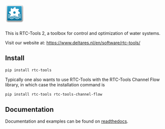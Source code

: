 # <img alt="RTC-Tools" src="doc/images/logo.png" height="60">

This is RTC-Tools 2, a toolbox for control and optimization of water systems.

Visit our website at:
	https://www.deltares.nl/en/software/rtc-tools/

## Install

```bash
pip install rtc-tools
```

Typically one also wants to use RTC-Tools with the RTC-Tools Channel Flow library, in which case the installation command is

```bash
pip install rtc-tools rtc-tools-channel-flow
```

## Documentation

Documentation and examples can be found on [readthedocs](https://rtc-tools.readthedocs.io).
